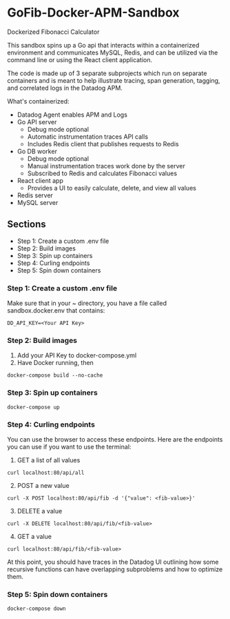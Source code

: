 # GoFib-Docker-APM-Sandbox
Dockerized Fibonacci Calculator

This sandbox spins up a Go api that interacts within a containerized environment and communicates MySQL, Redis, and can be utilized via the command line or using the React client application.

The code is made up of 3 separate subprojects which run on separate containers and is meant to help illustrate tracing, span generation, tagging, and correlated logs in the Datadog APM.

What's containerized:
- Datadog Agent enables APM and Logs
- Go API server
  - Debug mode optional
  - Automatic instrumentation traces API calls
  - Includes Redis client that publishes requests to Redis 
- Go DB worker
  - Debug mode optional
  - Manual instrumentation traces work done by the server
  - Subscribed to Redis and calculates Fibonacci values
- React client app
  - Provides a UI to easily calculate, delete, and view all values
- Redis server
- MySQL server

## Sections

- Step 1: Create a custom .env file
- Step 2: Build images
- Step 3: Spin up containers
- Step 4: Curling endpoints
- Step 5: Spin down containers

### Step 1: Create a custom .env file

Make sure that in your ~ directory, you have a file called sandbox.docker.env that contains:

```
DD_API_KEY=<Your API Key>
```

### Step 2: Build images

1. Add your API Key to docker-compose.yml
2. Have Docker running, then 

```
docker-compose build --no-cache
```

### Step 3: Spin up containers

```
docker-compose up
```

### Step 4: Curling endpoints

You can use the browser to access these endpoints. Here are the endpoints you can use if you want to use the terminal:

1. GET a list of all values

```
curl localhost:80/api/all
```

2. POST a new value

```
curl -X POST localhost:80/api/fib -d '{"value": <fib-value>}'
```

3. DELETE a value

```
curl -X DELETE localhost:80/api/fib/<fib-value>
```

4. GET a value

```
curl localhost:80/api/fib/<fib-value>
```

At this point, you should have traces in the Datadog UI outlining how some recursive functions can have overlapping subproblems and how to optimize them.

### Step 5: Spin down containers

```
docker-compose down
```
